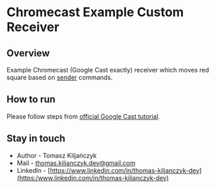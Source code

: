 # Chromecast Example Custom Receiver
## Overview
Example Chromecast (Google Cast exactly) receiver which moves red square based on [sender](https://github.com/Gunock/Chromecast-Example-Android-Sender) commands.

## How to run
Please follow steps from [official Google Cast tutorial](https://developers.google.com/cast/docs/web_receiver/basic?hl=en).

## Stay in touch
- Author - Tomasz Kiljańczyk
- Mail - [thomas.kiljanczyk.dev@gmail.com](mailto:thomas.kiljanczyk.dev@gmail.com)
- LinkedIn - [https://www.linkedin.com/in/thomas-kiljanczyk-dev](https:/www.linkedin.com/in/thomas-kiljanczyk-dev)
